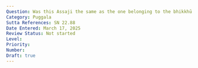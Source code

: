 ```yaml
---
Question: Was this Assaji the same as the one belonging to the bhikkhū pañcavaggiya (the group of five monks who received the Buddha's first discourse)?
Category: Puggala
Sutta References: SN 22.88
Date Entered: March 17, 2025
Review Status: Not started
Level: 
Priority: 
Number: 
Draft: true
---
```

